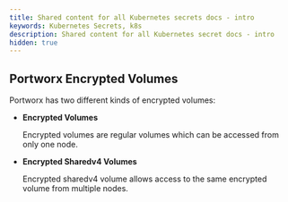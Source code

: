 ```yaml
---
title: Shared content for all Kubernetes secrets docs - intro
keywords: Kubernetes Secrets, k8s
description: Shared content for all Kubernetes secret docs - intro
hidden: true
---
```


## Portworx Encrypted Volumes

Portworx has two different kinds of encrypted volumes:

- **Encrypted Volumes**

    Encrypted volumes are regular volumes which can be accessed from only one node.

- **Encrypted Sharedv4 Volumes**

    Encrypted sharedv4 volume allows access to the same encrypted volume from multiple nodes.
